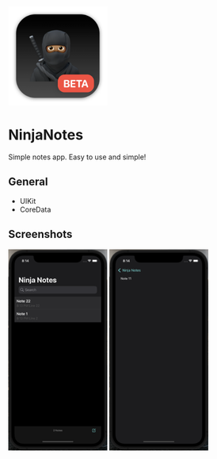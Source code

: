 <img src="https://github.com/Abilay10101/NinjaNotes/blob/main/icon.png" alt="drawing" width="200"/>

#  NinjaNotes

Simple notes app. Easy to use and simple!

## General

- UIKit
- CoreData

## Screenshots

<img src="https://github.com/Abilay10101/NinjaNotes/blob/main/img1.png" alt="drawing" width="200"/> <img src="https://github.com/Abilay10101/NinjaNotes/blob/main/img2.png" alt="drawing" width="200"/>
